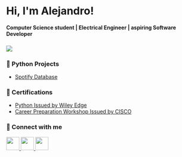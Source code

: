 <h1>Hi, I'm Alejandro!</h1>
<b>Computer Science student | Electrical Engineer | aspiring Software Developer</b>

<h3><img src="https://github-readme-stats.vercel.app/api/top-langs?username=zluvsand&layout=compact"/></h3>

<h3>🐍 Python Projects</h3>

- [Spotify Database](https://github.com/a13jndro/dataAnalysisProjectC278)

<h3>📃 Certifications</h3>
  
- [Python Issued by Wiley Edge](https://www.credly.com/badges/0e7e7ab7-17fb-4289-b5e0-51fbb3f218ed/public_url)
- [Career Preparation Workshop Issued by CISCO](https://www.credly.com/badges/4721a09c-afcb-40d2-9b99-beb48c165615/public_url)

<h3> 🔗 Connect with me </h3>

<a href="https://www.linkedin.com/in/bs-cs-alejandro-m/">
    <img height="35" src="https://cdn2.iconfinder.com/data/icons/social-icon-3/512/social_style_3_in-306.png"/>
</a>


<a href="https://app.joinhandshake.com/stu/users/31690724">
    <img height="35" src="https://handshake-production-cdn.joinhandshake.com/apple-touch-icon.png"/>
</a>

<a href="https://stackoverflow.com/users/16946785/alejandro-avila/">
    <img height="35" src="https://cdn2.iconfinder.com/data/icons/social-icons-color/512/stackoverflow-512.png"/>
</a>

<!--
**al3jndro/al3jndro** is a ✨ _special_ ✨ repository because its `README.md` (this file) appears on your GitHub profile.
-->
<!--
Here are some ideas to get you started:

- 🔭 I’m currently working on ...
- 🌱 I’m currently learning ...
- 👯 I’m looking to collaborate on ...
- 🤔 I’m looking for help with ...
- 💬 Ask me about ...
- 📫 How to reach me: ...
- 😄 Pronouns: ...
- ⚡ Fun fact: ...
-->
